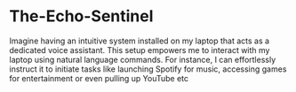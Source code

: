 # The-Echo-Sentinel
Imagine having an intuitive system installed on my laptop that acts as a dedicated voice assistant. This setup empowers me to interact with my laptop using natural language commands. For instance, I can effortlessly instruct it to initiate tasks like launching Spotify for music, accessing games for entertainment or even pulling up YouTube etc

